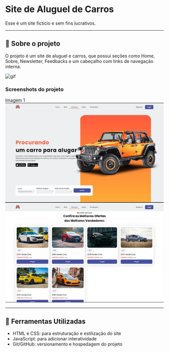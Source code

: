 # Site de Aluguel de Carros

Esse é um site fictício e sem fins lucrativos.

***

## 🚀 Sobre o projeto
O projeto é um site de aluguel e carros, que possui seções como Home, Sobre, Newsletter, Feedbacks e um cabeçalho com links de navegação interna.

![gif](./.github/videos/car-rental-website1.gif)

### Screenshots do projeto

Imagem 1
![Imagem 1](./.github/screenshots/screenshot1.jpg)
![Imagem 2](./.github/screenshots/screenshot2.jpg)

***

## 🚀 Ferramentas Utilizadas
- HTML e CSS: para estruturação e estilização do site
- JavaScript: para adicionar interatividade
- Git/GitHub: versionamento e hospedagem do projeto